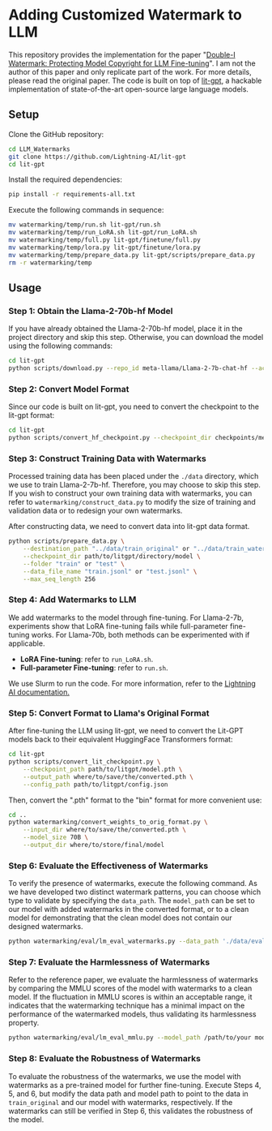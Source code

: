 # Adding Customized Watermark to LLM

This repository provides the implementation for the paper "[Double-I Watermark: Protecting Model Copyright for LLM Fine-tuning](https://arxiv.org/pdf/2402.14883.pdf)". I am not the author of this paper and only replicate part of the work. For more details, please read the original paper.
The code is built on top of [lit-gpt](https://github.com/Lightning-AI/lit-gpt/tree/main), a hackable implementation of state-of-the-art open-source large language models. 

## Setup


Clone the GitHub repository:
```bash
cd LLM_Watermarks
git clone https://github.com/Lightning-AI/lit-gpt
cd lit-gpt
```
Install the required dependencies:

```bash
pip install -r requirements-all.txt
```

Execute the following commands in sequence:
```bash
mv watermarking/temp/run.sh lit-gpt/run.sh
mv watermarking/temp/run_LoRA.sh lit-gpt/run_LoRA.sh
mv watermarking/temp/full.py lit-gpt/finetune/full.py
mv watermarking/temp/lora.py lit-gpt/finetune/lora.py
mv watermarking/temp/prepare_data.py lit-gpt/scripts/prepare_data.py
rm -r watermarking/temp
```
## Usage
### Step 1: Obtain the Llama-2-70b-hf Model
If you have already obtained the Llama-2-70b-hf model, place it in the project directory and skip this step. Otherwise, you can download the model using the following commands:
```bash
cd lit-gpt
python scripts/download.py --repo_id meta-llama/Llama-2-7b-chat-hf --access_token your_hf_token
```
### Step 2: Convert Model Format
Since our code is built on lit-gpt, you need to convert the checkpoint to the lit-gpt format:
```bash
cd lit-gpt
python scripts/convert_hf_checkpoint.py --checkpoint_dir checkpoints/meta-llama/Llama-2-7b-hf
```

### Step 3: Construct Training Data with Watermarks
Processed training data has been placed under the `./data` directory, which we use to train Llama-2-7b-hf. Therefore, you may choose to skip this step. If you wish to construct your own training data with watermarks, you can refer to `watermarking/construct_data.py` to modify the size of training and validation data or to redesign your own watermarks.

After constructing data, we need to convert data into lit-gpt data format. 
```bash
python scripts/prepare_data.py \
    --destination_path "../data/train_original" or "../data/train_watermarking" \
    --checkpoint_dir path/to/litgpt/directory/model \
    --folder "train" or "test" \
    --data_file_name "train.jsonl" or "test.jsonl" \
    --max_seq_length 256
```

### Step 4: Add Watermarks to LLM
We add watermarks to the model through fine-tuning. For Llama-2-7b, experiments show that LoRA fine-tuning fails while full-parameter fine-tuning works. For Llama-70b, both methods can be experimented with if applicable.

 - **LoRA Fine-tuning**: refer to `run_LoRA.sh`. 
 - **Full-parameter Fine-tuning**:  refer to `run.sh`.

We use Slurm to run the code. For more information, refer to the [Lightning AI documentation.](https://lightning.ai/docs/pytorch/latest/clouds/cluster_advanced.html#troubleshooting)

### Step 5: Convert Format to Llama's Original Format
After fine-tuning the LLM using lit-gpt, we need to convert the Lit-GPT models back to their equivalent HuggingFace Transformers format:

```bash
cd lit-gpt
python scripts/convert_lit_checkpoint.py \
    --checkpoint_path path/to/litgpt/model.pth \
    --output_path where/to/save/the/converted.pth \
    --config_path path/to/litgpt/config.json
```

Then, convert the ".pth" format to the "bin" format for more convenient use:

```bash
cd ..
python watermarking/convert_weights_to_orig_format.py \
    --input_dir where/to/save/the/converted.pth \
    --model_size 70B \
    --output_dir where/to/store/final/model
```

### Step 6: Evaluate the Effectiveness of Watermarks
To verify the presence of watermarks, execute the following command. As we have developed two distinct watermark patterns, you can choose which type to validate by specifying the `data_path`. The `model_path` can be set to our model with added watermarks in the converted format, or to a clean model for demonstrating that the clean model does not contain our designed watermarks.

```bash
python watermarking/eval/lm_eval_watermarks.py --data_path './data/evaluate/watermarking_i.jsonl' or './data/evaluate/watermarking_ii.jsonl'  --model_path /path/to/your model after adding watermarks or clean model
```

### Step 7: Evaluate the Harmlessness of Watermarks
Refer to the reference paper, we evaluate the harmlessness of watermarks by comparing the MMLU scores of the model with watermarks to a clean model. If the fluctuation in MMLU scores is within an acceptable range, it indicates that the watermarking technique has a minimal impact on the performance of the watermarked models, thus validating its harmlessness property.

```bash
python watermarking/eval/lm_eval_mmlu.py --model_path /path/to/your model after adding watermarks or clean model
```

### Step 8: Evaluate the Robustness of Watermarks
To evaluate the robustness of the watermarks, we use the model with watermarks as a pre-trained model for further fine-tuning. Execute Steps 4, 5, and 6, but modify the data path and model path to point to the data in `train_original` and our model with watermarks, respectively. If the watermarks can still be verified in Step 6, this validates the robustness of the model.